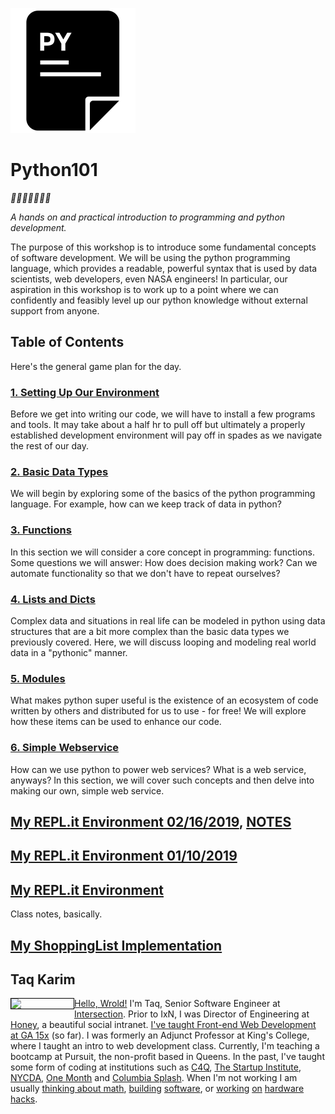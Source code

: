 ![pycon](https://github.com/mottaquikarim/PythonBootcamp/blob/master/assets/pycon.png?raw=true)

# Python101
*🎉🎈🎂🍾🎊🍻💃*

*A hands on and practical introduction
 to programming and python development.*

The purpose of this workshop is to introduce some fundamental concepts of software development. We will be using the python programming language, which provides a readable, powerful syntax that is used by data scientists, web developers, even NASA engineers! In particular, our aspiration in this workshop is to work up to a point where we can confidently and feasibly level up our python knowledge without external support from anyone. 

## Table of Contents
Here's the general game plan for the day.

### [1. Setting Up Our Environment](Setting_Up_Our_Environment)
Before we get into writing our code, we will have to install a few programs and tools. It may take about a half hr to pull off but ultimately a properly established development environment will pay off in spades as we navigate the rest of our day.

### [2. Basic Data Types](Basic_Data_Types)
We will begin by exploring some of the basics of the python programming language. For example, how can we keep track of data in python?

### [3. Functions](Functions)
In this section we will consider a core concept in programming: functions. Some questions we will answer: How does decision making work? Can we automate functionality so that we don't have to repeat ourselves? 

### [4. Lists and Dicts](Lists_and_Dicts)
Complex data and situations in real life can be modeled in python using data structures that are a bit more complex than the basic data types we previously covered. Here, we will discuss looping and modeling real world data in a "pythonic" manner.

### [5. Modules](Modules)
What makes python super useful is the existence of an ecosystem of code written by others and distributed for us to use - for free! We will explore how these items can be used to enhance our code.

### [6. Simple Webservice](Simple_Webservice)
How can we use python to power web services? What is a web service, anyways? In this section, we will cover such concepts and then delve into making our own, simple web service.

## [My REPL.it Environment 02/16/2019](https://repl.it/@mottaquikarim/IndelibleFrightenedRobodoc), [NOTES](https://github.com/mottaquikarim/Python101/tree/master/notes/02162019)
## [My REPL.it Environment 01/10/2019](https://repl.it/@mottaquikarim/StarryEqualLink)
## [My REPL.it Environment](https://repl.it/@mottaquikarim/CapitalTrustworthyAdministration)
Class notes, basically.

## [My ShoppingList Implementation](https://repl.it/@mottaquikarim/ProfitableGrotesqueClient)


## Taq Karim
<img src="https://github.com/mottaquikarim/FEWDRemote/blob/master/assets/Image-1-1.jpg?raw=true" style="width: 100px; height: auto; border: 1px solid black" width="100" align="left"> 

[Hello, Wrold!](https://medium.com/@the_taqquikarim/console-log-hello-wrold-3e3abeb44396) I'm Taq, Senior Software Engineer at [Intersection](https://twitter.com/intersection_co). Prior to IxN, I was Director of Engineering at [Honey](https://honey.is/), a beautiful social intranet. [I've taught Front-end Web Development at GA 15x](https://medium.com/@the_taqquikarim/10-lessons-learned-from-100-weeks-of-teaching-fewd-12c43db14f6b) (so far). I was formerly an Adjunct Professor at King's College, where I taught an intro to web development class.  Currently, I'm teaching a bootcamp at Pursuit, the non-profit based in Queens. In the past, I've taught some form of coding at institutions such as [C4Q](https://www.c4q.nyc/), [The Startup Institute](https://www.startupinstitute.com/), [NYCDA](https://nycda.com/), [One Month](https://onemonth.com/) and [Columbia Splash](https://columbia.learningu.org/). When I'm not working I am usually [thinking about math](https://medium.com/math-musings/why-does-25-25-2-2-1-100-25-an-explanation-6c7e7b283d41), [building](https://medium.com/@the_taqquikarim/a-technique-for-saving-content-from-a-data-text-html-uri-10f045a8876d) [software](https://medium.com/@the_taqquikarim/introducing-bonfire-2c0e437895e2), or [working](https://photos.app.goo.gl/w1crzgI7DqCgGR373) [on](https://photos.app.goo.gl/EaFkp5SmyO0opkg32) [hardware](https://photos.app.goo.gl/tvxPl2zbIMl7FEnK2) [hacks](https://www.instagram.com/p/8rARZNND_t/?taken-by=taqqui.karim).
